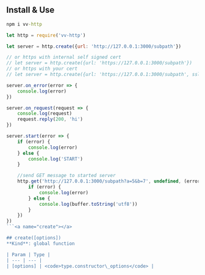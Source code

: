 ## Install & Use
```cmd
npm i vv-http
```
```js
let http = require('vv-http')

let server = http.create({url: 'http://127.0.0.1:3000/subpath'})

// or https with internal self signed cert
// let server = http.create({url: 'https://127.0.0.1:3000/subpath'})
// or https with your cert
// let server = http.create({url: 'https://127.0.0.1:3000/subpath', ssl: {key: fs.readFileSync('key.pem'), cert: fs.readFileSync('cert.pem')}})

server.on_error(error => {
    console.log(error)
})

server.on_request(request => {
    console.log(request)
    request.reply(200, 'hi')
})

server.start(error => {
    if (error) {
        console.log(error)
    } else {
        console.log('START')
    }

    //send GET message to started server
    http.get('http://127.0.0.1:3000/subpath?a=5&b=7', undefined, (error, buffer)  => {
        if (error) {
            console.log(error)
        } else {
            console.log(buffer.toString('utf8'))
        }
    })
})
```<a name="create"></a>

## create([options])
**Kind**: global function  

| Param | Type |
| --- | --- |
| [options] | <code>type.constructor\_options</code> | 

